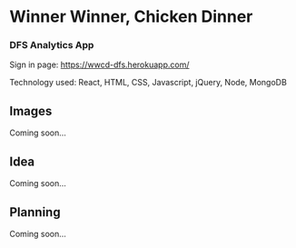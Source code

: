 # Winner Winner, Chicken Dinner
### DFS Analytics App

Sign in page: https://wwcd-dfs.herokuapp.com/

Technology used: React, HTML, CSS, Javascript, jQuery, Node, MongoDB

## Images

Coming soon...

## Idea

Coming soon...

## Planning

Coming soon...
